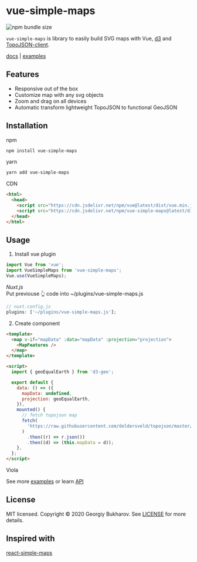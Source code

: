 # vue-simple-maps

![npm bundle size](https://img.shields.io/bundlephobia/minzip/vue-simple-maps)

`vue-simple-maps` is library to easily build SVG maps with Vue, [d3](https://github.com/d3/d3) and [TopoJSON-client](https://github.com/TopoJSON/TopoJSON-client).

[docs](https://vue-simple-maps.netlify.app/guide/) | [examples](https://vue-simple-maps.netlify.app/examples/)

## Features

- Responsive out of the box
- Customize map with any svg objects
- Zoom and drag on all devices
- Automatic transform lightweight TopoJSON to functional GeoJSON

## Installation

npm

```bash
npm install vue-simple-maps
```

yarn

```bash
yarn add vue-simple-maps
```

CDN

```html
<html>
  <head>
    <script src="https://cdn.jsdelivr.net/npm/vue@latest/dist/vue.min.js"></script>
    <script src="https://cdn.jsdelivr.net/npm/vue-simple-maps@latest/dist/vue-simple-maps.min.js"></script>
  </head>
</html>
```

## Usage

1. Install vue plugin

```js
import Vue from 'vue';
import VueSimpleMaps from 'vue-simple-maps';
Vue.use(VueSimpleMaps);
```

_Nuxt.js_ \
Put previouse 👆 code into ~/plugins/vue-simple-maps.js

```js
// nuxt.config.js
plugins: ['~/plugins/vue-simple-maps.js'];
```

2. Create component

```html
<template>
  <map v-if="mapData" :data="mapData" :projection="projection">
    <MapFeatures />
  </map>
</template>

<script>
  import { geoEqualEarth } from 'd3-geo';

  export default {
    data: () => ({
      mapData: undefined,
      projection: geoEqualEarth,
    }),
    mounted() {
      // fetch topojson map
      fetch(
        'https://raw.githubusercontent.com/deldersveld/topojson/master/world-countries.json'
      )
        .then((r) => r.json())
        .then((d) => (this.mapData = d));
    },
  };
</script>
```

Viola

<Demo componentName="examples-simple" />

See more [examples](/examples) or learn [API](/api)

## License

MIT licensed. Copyright © 2020 Georgiy Bukharov. See [LICENSE](./LICENSE) for more details.

## Inspired with

[react-simple-maps](https://github.com/zcreativelabs/react-simple-maps)
